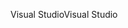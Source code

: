 <span data-ttu-id="484b5-101">Visual Studio</span><span class="sxs-lookup"><span data-stu-id="484b5-101">Visual Studio</span></span>